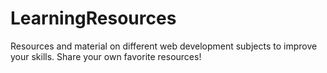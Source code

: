 # LearningResources
Resources and material on different web development subjects to improve your skills. Share your own favorite resources!
